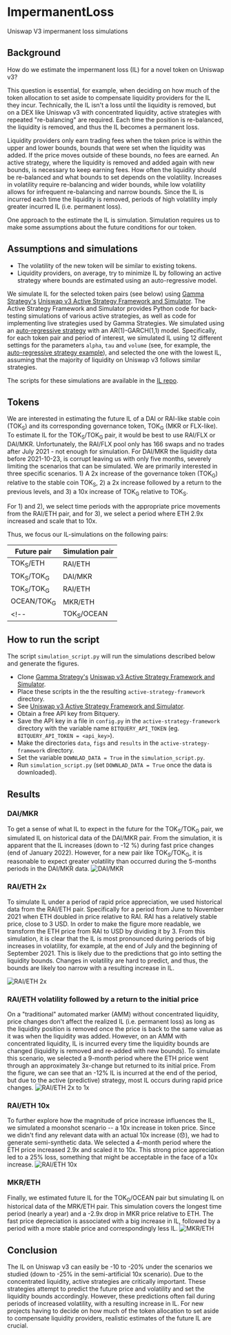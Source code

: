 # ImpermanentLoss
Uniswap V3 impermanent loss simulations

## Background

How do we estimate the impermanent loss (IL) for a novel token on Uniswap v3?

This question is essential, for example, when deciding on how much of the token allocation to set aside to compensate liquidity providers for the IL they incur. Technically, the IL isn't a loss until the liquidity is removed, but on a DEX like Uniswap v3 with concentrated liquidity, active strategies with repeated "re-balancing" are required. Each time the position is re-balanced, the liquidity is removed, and thus the IL becomes a permanent loss.

Liquidity providers only earn trading fees when the token price is within the upper and lower bounds, bounds that were set when the liquidity was added. If the price moves outside of these bounds, no fees are earned. An active strategy, where the liquidity is removed and added again with new bounds, is necessary to keep earning fees. How often the liquidity should be re-balanced and what bounds to set depends on the volatility. Increases in volatility require re-balancing and wider bounds, while low volatility allows for infrequent re-balancing and narrow bounds. Since the IL is incurred each time the liquidity is removed, periods of high volatility imply greater incurred IL (i.e. permanent loss).

One approach to the estimate the IL is simulation. Simulation requires us to make some assumptions about the future conditions for our token.

## Assumptions and simulations
 * The volatility of the new token will be similar to existing tokens.
 * Liquidity providers, on average, try to minimize IL by following an active strategy where bounds are estimated using an auto-regressive model.

We simulate IL for the selected token pairs (see below) using [Gamma Strategy's](https://www.gammastrategies.org/) [Uniswap v3 Active Strategy Framework and Simulator](https://github.com/GammaStrategies/active-strategy-framework). The Active Strategy Framework and Simulator provides Python code for back-testing simulations of various active strategies, as well as code for implementing live strategies used by Gamma Strategies. We simulated using an [auto-regressive strategy](https://github.com/GammaStrategies/active-strategy-framework/blob/main/AutoRegressiveStrategy.py) with an AR(1)-GARCH(1,1) model. Specifically, for each token pair and period of interest, we simulated IL using 12 different settings for the parameters `alpha`, `tau` and `volume` (see, for example, the [auto-regressive strategy example](https://github.com/GammaStrategies/active-strategy-framework/blob/main/2_AutoRegressive_Strategy_Example.ipynb)), and selected the one with the lowest IL, assuming that the majority of liquidity on Uniswap v3 follows similar strategies.

The scripts for these simulations are available in the [IL repo](https://github.com/knasterk/ImpermanentLoss).

<!-- We can for example assume that the volatility of the new token will be similar to existing tokens and simulate the IL under -->
## Tokens
We are interested in estimating the future IL of a DAI or RAI-like stable coin (TOK<sub>S</sub>) and its corresponding governance token, TOK<sub>G</sub> (MKR or FLX-like). To estimate IL for the TOK<sub>S</sub>/TOK<sub>G</sub> pair, it would be best to use RAI/FLX or DAI/MKR. Unfortunately, the RAI/FLX pool only has 166 swaps and no trades after July 2021 - not enough for simulation. For DAI/MKR the liquidity data before 2021-10-23, is corrupt leaving us with only five months, severely limiting the scenarios that can be simulated. We are primarily interested in three specific scenarios. 1) A 2x increase of the governance token (TOK<sub>G</sub>) relative to the stable coin TOK<sub>S</sub>, 2) a 2x increase followed by a return to the previous levels, and 3) a 10x increase of TOK<sub>G</sub> relative to TOK<sub>S</sub>.

For 1) and 2), we select time periods with the appropriate price movements from the RAI/ETH pair, and for 3), we select a period where ETH 2.9x increased and scale that to 10x.

Thus, we focus our IL-simulations on the following pairs:


|   Future pair    | Simulation pair |
|------------------|-----------------|
|     TOK<sub>S</sub>/ETH      |      RAI/ETH    |
|    TOK<sub>S</sub>/TOK<sub>G</sub>      |      DAI/MKR    |  
|    TOK<sub>S</sub>/TOK<sub>G</sub>      |      RAI/ETH    |  
|    OCEAN/TOK<sub>G</sub>    |      MKR/ETH    |
<!-- |    TOK<sub>S</sub>/OCEAN     |      DAI/ETH    | -->


## How to run the script
The script `simulation_script.py` will run the simulations described below and generate the figures.
 * Clone [Gamma Strategy's](https://www.gammastrategies.org/) [Uniswap v3 Active Strategy Framework and Simulator](https://github.com/GammaStrategies/active-strategy-framework).
 * Place these scripts in the the resulting `active-strategy-framework` directory.
 * See [Uniswap v3 Active Strategy Framework and Simulator](https://github.com/GammaStrategies/active-strategy-framework).
 * Obtain a free API key from Bitquery.
 * Save the API key in a file in `config.py` in the `active-strategy-framework` directory with the variable name `BITQUERY_API_TOKEN` (eg. `BITQUERY_API_TOKEN = <api_key>`).
 * Make the directories `data`, `figs` and `results` in the `active-strategy-framework` directory.
 * Set the variable `DOWNLAD_DATA = True` in the `simulation_script.py`.
 * Run `simulation_script.py` (set `DOWNLAD_DATA = True` once the data is downloaded).


## Results

### DAI/MKR
To get a sense of what IL to expect in the future for the TOK<sub>S</sub>/TOK<sub>G</sub> pair, we simulated IL on historical data of the DAI/MKR pair. From the simulation, it is apparent that the IL increases (down to -12 %) during fast price changes (end of January 2022). However, for a new pair like TOK<sub>S</sub>/TOK<sub>G</sub>, it is reasonable to expect greater volatility than occurred during the 5-months periods in the DAI/MKR data.
![DAI/MKR](figs/DAI-MKR_all_sml_USD.png)
<!-- <img src="figs/DAI-MKR_all_USD.png" alt="DAI/MKR" width="600"/> -->

### RAI/ETH 2x
To simulate IL under a period of rapid price appreciation, we used historical data from the RAI/ETH pair. Specifically for a period from June to November 2021 when ETH doubled in price relative to RAI. RAI has a relatively stable price, close to 3 USD. In order to make the figure more readable, we transform the ETH price from RAI to USD by dividing it by 3. From this simulation, it is clear that the IL is most pronounced during periods of big increases in volatility, for example, at the end of July and the beginning of September 2021. This is likely due to the predictions that go into setting the liquidity bounds. Changes in volatility are hard to predict, and thus, the bounds are likely too narrow with a resulting increase in IL.

![RAI/ETH 2x](fig/RAI-ETH_2x_sml_USD.png)
<!-- <img src="figs/RAI-ETH_2x_USD.png" alt="RAI/ETH 2x" width="600"/> -->

### RAI/ETH volatility followed by a return to the initial price
On a "traditional" automated marker (AMM) without concentrated liquidity, price changes don't affect the realized IL (i.e. permanent loss) as long as the liquidity position is removed once the price is back to the same value as it was when the liquidity was added. However, on an AMM with concentrated liquidity, IL is incurred every time the liquidity bounds are changed (liquidity is removed and re-added with new bounds). To simulate this scenario, we selected a 9-month period where the ETH price went through an approximately 3x-change but returned to its initial price. From the figure, we can see that an -12% IL is incurred at the end of the period, but due to the active (predictive) strategy, most IL occurs during rapid price changes.
![RAI/ETH 2x to 1x](fig/RAI-ETH_2x_to_1x_sml_USD.png)
<!-- <img src="figs/RAI-ETH_2x_to_1x_USD.png" alt="RAI/ETH 2x - 1x" width="600"/> -->

### RAI/ETH 10x
To further explore how the magnitude of price increase influences the IL, we simulated a moonshot scenario -- a 10x increase in token price. Since we didn't find any relevant data with an actual 10x increase (😞), we had to generate semi-synthetic data. We selected a 4-month period where the ETH price increased 2.9x and scaled it to 10x. This strong price appreciation led to a 25% loss, something that might be acceptable in the face of a 10x increase.
![RAI/ETH 10x](fig/RAI-ETH_10x_sml_USD.png)
<!-- <img src="figs/RAI-ETH_10x_USD.png" alt="RAI/ETH 10x" width="600"/> -->

### MKR/ETH
Finally, we estimated future IL for the TOK<sub>G</sub>/OCEAN pair but simulating IL on historical data of the MRK/ETH pair. This simulation covers the longest time period (nearly a year) and a -2.9x drop in MKR price relative to ETH. The fast price depreciation is associated with a big increase in IL, followed by a period with a more stable price and correspondingly less IL.
![MKR/ETH](fig/MKR-ETH_all_sml.png)
<!-- <img src="figs/MKR-ETH_all.png" alt="MKR/ETH" width="600"/> -->


<!--
### RAI/ETH
<img src="figs/RAI-ETH_all_USD.png" alt="RAI/ETH" width="600"/> -->

## Conclusion
The IL on Uniswap v3 can easily be -10 to -20% under the scenarios we studied (down to -25% in the semi-artificial 10x scenario). Due to the concentrated liquidity, active strategies are critically important. These strategies attempt to predict the future price and volatility and set the liquidity bounds accordingly. However, these predictions often fail during periods of increased volatility, with a resulting increase in IL. For new projects having to decide on how much of the token allocation to set aside to compensate liquidity providers, realistic estimates of the future IL are crucial.
